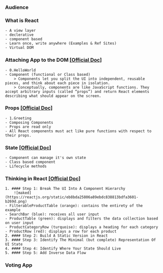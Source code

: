 ### Audience

### What is React
    - A view layer
    - declerative
    - component based
    - Learn once, write anywhere (Examples & Ref Sites)
    - Virtual DOM
    
### Attaching App to the DOM [[Official Doc]](https://reactjs.org/docs/rendering-elements.html)
    - 0.HelloWorld
    - Component (functional or Class based)
        > Components let you split the UI into independent, reusable pieces, and think about each piece in isolation.
        > Conceptually, components are like JavaScript functions. They accept arbitrary inputs (called “props”) and return React elements describing what should appear on the screen.

### Props [[Official Doc]](https://reactjs.org/docs/components-and-props.html)
    - 1.Greeting
    - Composing Components
    - Props are read only
    - All React components must act like pure functions with respect to their props.
   
### State [[Official Doc]](https://reactjs.org/docs/state-and-lifecycle.html)
    - Component can manage it's own state
    - Class based component
    - Lifecycle methods
    
### Thinking in React [[Official Doc]](https://reactjs.org/docs/thinking-in-react.html)
    1. #### Step 1: Break The UI Into A Component Hierarchy
        ![maked](https://reactjs.org/static/eb8bda25806a89ebdc838813bdfa3601-b269d.png)
    - FilterableProductTable (orange): contains the entirety of the example
    - SearchBar (blue): receives all user input
    - ProductTable (green): displays and filters the data collection based on user input
    - ProductCategoryRow (turquoise): displays a heading for each category
    - ProductRow (red): displays a row for each product
    2. #### Step 2: Build A Static Version in React
    3. #### Step 3: Identify The Minimal (but complete) Representation Of UI State
    4. #### Step 4: Identify Where Your State Should Live
    5. #### Step 5: Add Inverse Data Flow
    
 ### Voting App
